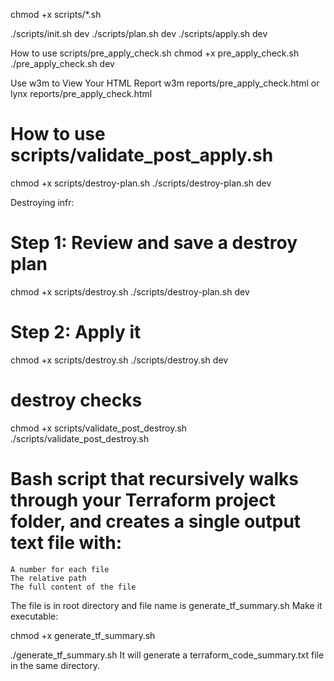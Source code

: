 chmod +x scripts/*.sh

./scripts/init.sh dev
./scripts/plan.sh dev
./scripts/apply.sh dev



How to use scripts/pre_apply_check.sh
chmod +x pre_apply_check.sh
./pre_apply_check.sh dev


Use w3m to View Your HTML Report
w3m reports/pre_apply_check.html or
lynx reports/pre_apply_check.html




# How to use scripts/validate_post_apply.sh
chmod +x scripts/destroy-plan.sh
./scripts/destroy-plan.sh dev


Destroying infr:

# Step 1: Review and save a destroy plan
chmod +x scripts/destroy.sh
./scripts/destroy-plan.sh dev

# Step 2: Apply it
chmod +x scripts/destroy.sh
./scripts/destroy.sh dev

# destroy checks
chmod +x scripts/validate_post_destroy.sh
./scripts/validate_post_destroy.sh


# Bash script that recursively walks through your Terraform project folder, and creates a single output text file with:
    A number for each file
    The relative path
    The full content of the file

 The file is in root directory and file name is generate_tf_summary.sh
Make it executable:

chmod +x generate_tf_summary.sh

./generate_tf_summary.sh
It will generate a terraform_code_summary.txt file in the same directory.
